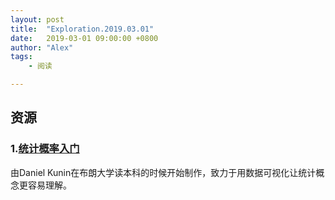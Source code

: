 ```yaml
---
layout: post
title:  "Exploration.2019.03.01"
date:   2019-03-01 09:00:00 +0800
author: "Alex"
tags: 
    - 阅读

---
```



## 资源

### 1.[统计概率入门](https://seeing-theory.brown.edu/cn.html)

由Daniel Kunin在布朗大学读本科的时候开始制作，致力于用数据可视化让统计概念更容易理解。
